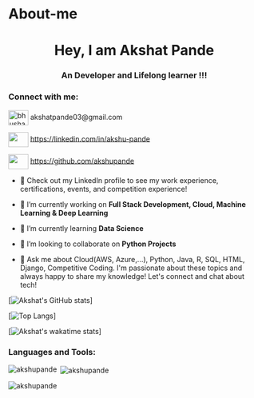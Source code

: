# About-me

<h1 align="center">Hey, I am Akshat Pande</h1>
<h3 align="center">An Developer and Lifelong learner !!!</h3>

<h3 align="left">Connect with me:</h3>
<p align="left"> 
<a href= "akshatpande03@gmail.com"><img align="center" src="https://user-images.githubusercontent.com/87655422/235964556-f54771db-bafa-426d-9283-021ebcf38e94.png" alt="bhushan-wanjari-952042213" height="30" width="40" /></a> akshatpande03@gmail.com

<a href= "linkedin.com/in/akshu-pande"><img align="center" src="https://user-images.githubusercontent.com/87655422/235964686-80b1e405-d670-48f2-9ce2-c8ca8b93f85e.png" alt=" " height="30" width="40" /></a> https://linkedin.com/in/akshu-pande

<a href= "https://github.com/akshupande"><img align="center" src="https://user-images.githubusercontent.com/87655422/235964799-d06da77f-9cc9-4ce5-8b50-73e5dfc98b20.png" alt=" " height="30" width="40" /></a> https://github.com/akshupande
</p>

- 👀 Check out my LinkedIn profile to see my work experience, certifications, events, and competition experience! 

- 🔭 I’m currently working on **Full Stack Development, Cloud, Machine Learning & Deep Learning**

- 🌱 I’m currently learning **Data Science**

- 👯 I’m looking to collaborate on **Python Projects**

- 💬 Ask me about Cloud(AWS, Azure,...), Python, Java, R, SQL, HTML, Django, Competitive Coding. I'm passionate about these topics and always happy to share my knowledge! Let's connect and chat about tech!


[![Akshat's GitHub stats](https://github-readme-stats.vercel.app/api?username=akshupande&count_private=true&show_icons=true&theme=dark)]

[![Top Langs](https://github-readme-stats.vercel.app/api/top-langs/?username=akshupande&layout=compact)]

[![Akshat's wakatime stats](https://github-readme-stats.vercel.app/api/wakatime?username=akshupande)]



<h3 align="left">Languages and Tools:</h3>

<p><img align="left" src="https://github-readme-stats.vercel.app/api/top-langs?username=akshupande&show_icons=true&locale=en&layout=compact" alt="akshupande" /></p>

<p>&nbsp;<img align="center" src="https://github-readme-stats.vercel.app/api username=akshupande&show_icons=true&locale=en&count_private=true&show_icons=true&theme=dark" alt="akshupande" /></p>

<p><img align="center" src="https://github-readme-streak-stats.herokuapp.com/?user=akshupande" alt="akshupande" /></p>
